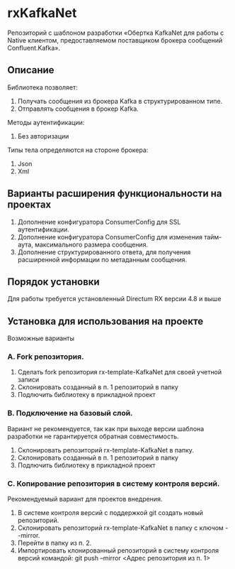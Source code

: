 # rxKafkaNet
Репозиторий с шаблоном разработки «Обертка KafkaNet для работы с Native клиентом, предоставляемом поставщиком брокера сообщений Confluent.Kafka».

## Описание
Библиотека позволяет:
1. Получать сообщения из брокера Kafka в структурированном типе.
2. Отправлять сообщения в брокер Kafka.

Методы аутентификации: 
1. Без авторизации

Типы тела определяются на стороне брокера:
1. Json
2. Xml

## Варианты расширения функциональности на проектах
1. Дополнение конфигуратора ConsumerConfig для SSL аутентификации.
2. Дополнение конфигуратора ConsumerConfig для изменения тайм-аута, максимального размера сообщения.
3. Дополнение структурированного ответа, для получения расширенной информации по метаданным сообщения.

## Порядок установки
Для работы требуется установленный Directum RX версии 4.8 и выше

## Установка для использования на проекте
Возможные варианты

### A. Fork репозитория.
1. Сделать fork репозитория rx-template-KafkaNet для своей учетной записи
2. Склонировать созданный в п. 1 репозиторий в папку
3. Подлючить библиотеку в прикладной проект

### B. Подключение на базовый слой.
Вариант не рекомендуется, так как при выходе версии шаблона разработки не гарантируется обратная совместимость.
1. Склонировать репозиторий rx-template-KafkaNet в папку.
2. Склонировать созданный в п. 1 репозиторий в папку
3. Подлючить библиотеку в прикладной проект

### C. Копирование репозитория в систему контроля версий.
Рекомендуемый вариант для проектов внедрения.
1. В системе контроля версий с поддержкой git создать новый репозиторий.
2. Склонировать репозиторий rx-template-KafkaNet в папку с ключом --mirror.
3. Перейти в папку из п. 2.
4. Импортировать клонированный репозиторий в систему контроля версий командой:
git push –mirror <Адрес репозитория из п. 1>
